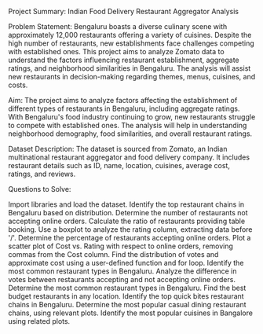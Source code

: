 Project Summary: Indian Food Delivery Restaurant Aggregator Analysis

Problem Statement:
Bengaluru boasts a diverse culinary scene with approximately 12,000 restaurants offering a variety of cuisines. Despite the high number of restaurants, new establishments face challenges competing with established ones. This project aims to analyze Zomato data to understand the factors influencing restaurant establishment, aggregate ratings, and neighborhood similarities in Bengaluru. The analysis will assist new restaurants in decision-making regarding themes, menus, cuisines, and costs.

Aim:
The project aims to analyze factors affecting the establishment of different types of restaurants in Bengaluru, including aggregate ratings. With Bengaluru's food industry continuing to grow, new restaurants struggle to compete with established ones. The analysis will help in understanding neighborhood demography, food similarities, and overall restaurant ratings.

Dataset Description:
The dataset is sourced from Zomato, an Indian multinational restaurant aggregator and food delivery company. It includes restaurant details such as ID, name, location, cuisines, average cost, ratings, and reviews.

Questions to Solve:

Import libraries and load the dataset.
Identify the top restaurant chains in Bengaluru based on distribution.
Determine the number of restaurants not accepting online orders.
Calculate the ratio of restaurants providing table booking.
Use a boxplot to analyze the rating column, extracting data before '/'.
Determine the percentage of restaurants accepting online orders.
Plot a scatter plot of Cost vs. Rating with respect to online orders, removing commas from the Cost column.
Find the distribution of votes and approximate cost using a user-defined function and for loop.
Identify the most common restaurant types in Bengaluru.
Analyze the difference in votes between restaurants accepting and not accepting online orders.
Determine the most common restaurant types in Bengaluru.
Find the best budget restaurants in any location.
Identify the top quick bites restaurant chains in Bengaluru.
Determine the most popular casual dining restaurant chains, using relevant plots.
Identify the most popular cuisines in Bangalore using related plots.
